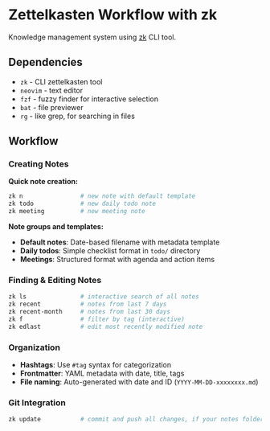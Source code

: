 # Zettelkasten Workflow with zk

Knowledge management system using [zk](https://zk-org.github.io/zk/) CLI tool.

## Dependencies

- `zk` - CLI zettelkasten tool
- `neovim` - text editor
- `fzf` - fuzzy finder for interactive selection
- `bat` - file previewer
- `rg` - like grep, for searching in files

## Workflow

### Creating Notes

**Quick note creation:**
```bash
zk n                # new note with default template
zk todo             # new daily todo note
zk meeting          # new meeting note
```

**Note groups and templates:**
- **Default notes**: Date-based filename with metadata template
- **Daily todos**: Simple checklist format in `todo/` directory
- **Meetings**: Structured format with agenda and action items

### Finding & Editing Notes

```bash
zk ls               # interactive search of all notes
zk recent           # notes from last 7 days
zk recent-month     # notes from last 30 days
zk f                # filter by tag (interactive)
zk edlast           # edit most recently modified note
```

### Organization

- **Hashtags**: Use `#tag` syntax for categorization
- **Frontmatter**: YAML metadata with date, title, tags
- **File naming**: Auto-generated with date and ID (`YYYY-MM-DD-xxxxxxxx.md`)

### Git Integration

```bash
zk update           # commit and push all changes, if your notes folder has a git remote
```

